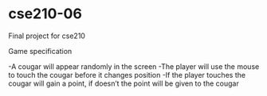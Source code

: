 # cse210-06
Final project for cse210

Game specification

-A cougar will appear randomly in the screen
-The player will use the mouse to touch the cougar before it changes position
-If the player touches the cougar will gain a point, if doesn’t the point will be given to the cougar


